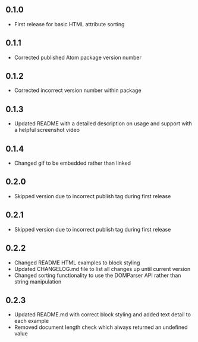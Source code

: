 ## 0.1.0
* First release for basic HTML attribute sorting

## 0.1.1
* Corrected published Atom package version number

## 0.1.2
* Corrected incorrect version number within package

## 0.1.3
* Updated README with a detailed description on usage and support with a helpful screenshot video

## 0.1.4
* Changed gif to be embedded rather than linked

## 0.2.0
* Skipped version due to incorrect publish tag during first release

## 0.2.1
* Skipped version due to incorrect publish tag during first release

## 0.2.2
* Changed README HTML examples to block styling
* Updated CHANGELOG.md file to list all changes up until current version
* Changed sorting functionality to use the DOMParser API rather than string manipulation

## 0.2.3
* Updated README.md with correct block styling and added text detail to each example
* Removed document length check which always returned an undefined value

